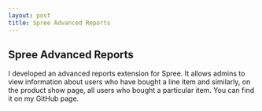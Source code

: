 ```yaml
---
layout: post
title: Spree Advanced Reports
---
```


## Spree Advanced Reports
I developed an advanced reports extension for Spree. It allows admins to view information about users who have bought a line item and similarly, on the product show page, all users who bought a particular item. You can find it on my GitHub page.
